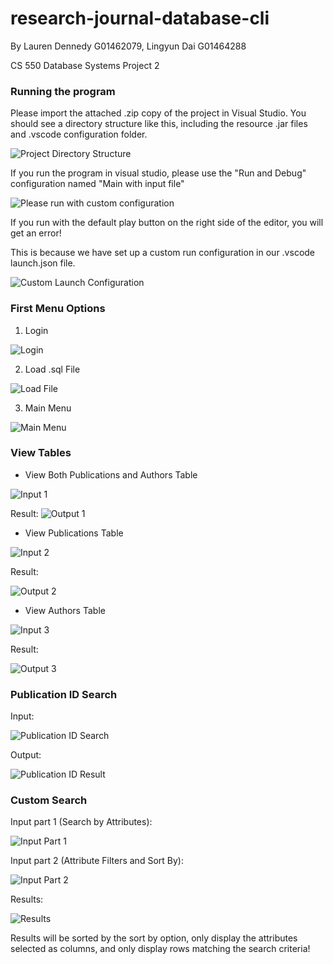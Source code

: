 # research-journal-database-cli
By Lauren Dennedy G01462079, Lingyun Dai G01464288

CS 550 Database Systems Project 2

### Running the program
Please import the attached .zip copy of the project in Visual Studio. You should see a directory structure like this, including the resource .jar files and .vscode configuration folder.

![Project Directory Structure](https://imgur.com/Sbt02jv.png)

If you run the program in visual studio, please use the "Run and Debug" configuration named "Main with input file"

![Please run with custom configuration](https://imgur.com/V5jwTA4.png)

If you run with the default play button on the right side of the editor, you will get an error!

This is because we have set up a custom run configuration in our .vscode launch.json file.

![Custom Launch Configuration](https://imgur.com/kXAZBgQ.png)

### First Menu Options
1. Login

![Login](https://imgur.com/gfAMqRM.png)

2. Load .sql File

![Load File](https://imgur.com/SRnbDC4.png)

3. Main Menu

![Main Menu](https://imgur.com/VGrMSB7.png)

### View Tables
 - View Both Publications and Authors Table

 ![Input 1](https://imgur.com/on3bxAx.png)

 Result:
 ![Output 1](https://imgur.com/xHHaLiK.png)

- View Publications Table

 ![Input 2](https://imgur.com/rJGqrRP.png)

 Result:

 ![Output 2](https://imgur.com/avKuQCL.png)

- View Authors Table

 ![Input 3](https://imgur.com/6Y4p33C.png)

 Result:

 ![Output 3](https://imgur.com/38OiAOc.png)

### Publication ID Search
Input:

![Publication ID Search](https://imgur.com/Yd8Vwli.png)

Output:

![Publication ID Result](https://imgur.com/fIKGB5z.png)

### Custom Search
Input part 1 (Search by Attributes):

![Input Part 1](https://imgur.com/wYTjOH6.png)

Input part 2 (Attribute Filters and Sort By):

![Input Part 2](https://imgur.com/YVbhAXm.png)

Results:

![Results](https://imgur.com/WvU5Wyy.png)

Results will be sorted by the sort by option, only display the attributes selected as columns, and only display rows matching the search criteria!